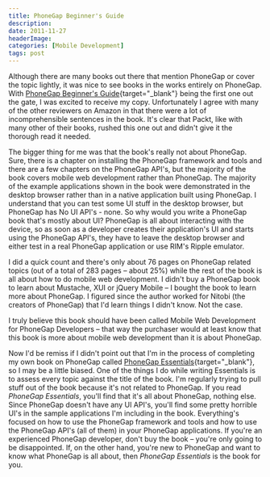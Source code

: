 ```yaml
---
title: PhoneGap Beginner's Guide
description: 
date: 2011-11-27
headerImage: 
categories: [Mobile Development]
tags: post
---
```


Although there are many books out there that mention PhoneGap or cover the topic lightly, it was nice to see books in the works entirely on PhoneGap. With [PhoneGap Beginner's Guide](https://www.amazon.com/gp/product/1849515360){target="_blank"} being the first one out the gate, I was excited to receive my copy. Unfortunately I agree with many of the other reviewers on Amazon in that there were a lot of incomprehensible sentences in the book. It's clear that Packt, like with many other of their books, rushed this one out and didn't give it the thorough read it needed.

The bigger thing for me was that the book's really not about PhoneGap. Sure, there is a chapter on installing the PhoneGap framework and tools and there are a few chapters on the PhoneGap API's, but the majority of the book covers mobile web development rather than PhoneGap. The majority of the example applications shown in the book were demonstrated in the desktop browser rather than in a native application built using PhoneGap. I understand that you can test some UI stuff in the desktop browser, but PhoneGap has No UI API's - none. So why would you write a PhoneGap book that's mostly about UI? PhoneGap is all about interacting with the device, so as soon as a developer creates their application's UI and starts using the PhoneGap API's, they have to leave the desktop browser and either test in a real PhoneGap application or use RIM's Ripple emulator.

I did a quick count and there's only about 76 pages on PhoneGap related topics (out of a total of 283 pages – about 25%) while the rest of the book is all about how to do mobile web development. I didn't buy a PhoneGap book to learn about Mustache, XUI or jQuery Mobile – I bought the book to learn more about PhoneGap. I figured since the author worked for Nitobi (the creators of PhoneGap) that I'd learn things I didn't know. Not the case.

I truly believe this book should have been called Mobile Web Development for PhoneGap Developers – that way the purchaser would at least know that this book is more about mobile web development than it is about PhoneGap.

Now I'd be remiss if I didn't point out that I'm in the process of completing my own book on PhoneGap called [PhoneGap Essentials](https://www.amazon.com/gp/product/1849515360){target="_blank"}, so I may be a little biased. One of the things I do while writing Essentials is to assess every topic against the title of the book. I'm regularly trying to pull stuff out of the book because it's not related to PhoneGap. If you read *PhoneGap Essentials*, you'll find that it's all about PhoneGap, nothing else. Since PhoneGap doesn't have any UI API's, you'll find some pretty horrible UI's in the sample applications I'm including in the book. Everything's focused on how to use the PhoneGap framework and tools and how to use the PhoneGap API's (all of them) in your PhoneGap applications. If you're an experienced PhoneGap developer, don't buy the book – you're only going to be disappointed. If, on the other hand, you're new to PhoneGap and want to know what PhoneGap is all about, then *PhoneGap Essentials* is the book for you.